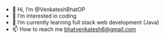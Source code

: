 - 👋 Hi, I’m @VenkateshBhatOP
- 👀 I’m interested in coding
- 🌱 I’m currently learning full stack web development (Java)
- 📫 How to reach me bhatvenkatesh6@gmail.com

<!---
VenkateshBhatOP/VenkateshBhatOP is a ✨ special ✨ repository because its `README.md` (this file) appears on your GitHub profile.
You can click the Preview link to take a look at your changes.
--->
